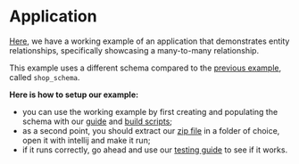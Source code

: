 # Application
[Here](resources/src/webservicerest.zip), we have a working example of an application that demonstrates entity relationships, specifically showcasing a many-to-many relationship.

This example uses a different schema compared to the [previous example](../../../../spring/repository/repository.md), called `shop_schema`.

**Here is how to setup our example:**
- you can use the working example by first creating and populating the schema with our [guide](../db-build/db_build.md) and [build scripts](../db-build/resources/scripts/populate);
- as a second point, you should extract our [zip file](resources/src/webservicerest.zip) in a folder of choice, open it with intellij
and make it run;
- if it runs correctly, go ahead and use our [testing guide](../running/running.md) to see if it works.
